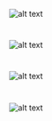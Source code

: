 ![alt text](https://i.imgur.com/xKRcuHA.png)

#

![alt text](https://i.imgur.com/4B5bPQ4.png)

#

![alt text](https://i.imgur.com/zbB50Oh.png)

#

![alt text](https://i.imgur.com/DVqlcuF.png)
